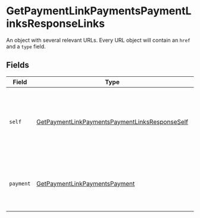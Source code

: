 # GetPaymentLinkPaymentsPaymentLinksResponseLinks

An object with several relevant URLs. Every URL object will contain an `href` and a `type` field.


## Fields

| Field                                                                                                                       | Type                                                                                                                        | Required                                                                                                                    | Description                                                                                                                 |
| --------------------------------------------------------------------------------------------------------------------------- | --------------------------------------------------------------------------------------------------------------------------- | --------------------------------------------------------------------------------------------------------------------------- | --------------------------------------------------------------------------------------------------------------------------- |
| `self`                                                                                                                      | [GetPaymentLinkPaymentsPaymentLinksResponseSelf](../../models/operations/GetPaymentLinkPaymentsPaymentLinksResponseSelf.md) | :heavy_check_mark:                                                                                                          | In v2 endpoints, URLs are commonly represented as objects with an `href` and `type` field.                                  |
| `payment`                                                                                                                   | [GetPaymentLinkPaymentsPayment](../../models/operations/GetPaymentLinkPaymentsPayment.md)                                   | :heavy_check_mark:                                                                                                          | The API resource URL of the [payment](get-payment) that belong to this route.                                               |